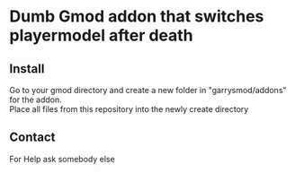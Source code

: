 # Dumb Gmod addon that switches playermodel after death

## Install
Go to your gmod directory and create a new folder in "garrysmod/addons" for the addon.  
Place all files from this repository into the newly create directory

## Contact
For Help ask somebody else

